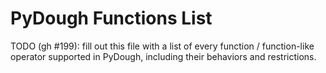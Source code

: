 # PyDough Functions List

TODO (gh #199): fill out this file with a list of every function / function-like operator supported in PyDough, including their behaviors and restrictions.
